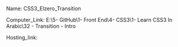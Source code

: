 
Name: CSS3_Elzero_Transition

Computer_Link: E:\5- GitHub\1- Front End\4- CSS3\1- Learn CSS3 In Arabic\32 - Transition - Intro

Hosting_link:

